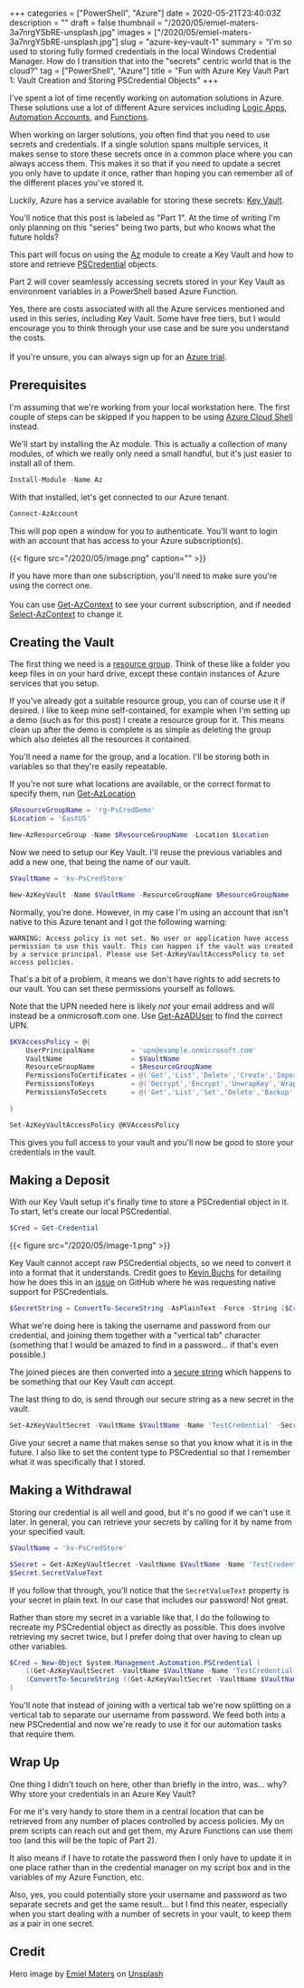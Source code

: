 +++
categories = ["PowerShell", "Azure"]
date = 2020-05-21T23:40:03Z
description = ""
draft = false
thumbnail = "/2020/05/emiel-maters-3a7nrgYSbRE-unsplash.jpg"
images = ["/2020/05/emiel-maters-3a7nrgYSbRE-unsplash.jpg"]
slug = "azure-key-vault-1"
summary = "I'm so used to storing fully formed credentials in the local Windows Credential Manager. How do I transition that into the \"secrets\" centric world that is the cloud?"
tag = ["PowerShell", "Azure"]
title = "Fun with Azure Key Vault Part 1: Vault Creation and Storing PSCredential Objects"
+++


I've spent a lot of time recently working on automation solutions in Azure. These solutions use a lot of different Azure services including [Logic Apps](https://azure.microsoft.com/en-us/services/logic-apps/), [Automation Accounts](https://azure.microsoft.com/en-us/services/automation/), and [Functions](https://azure.microsoft.com/en-us/services/functions/).

When working on larger solutions, you often find that you need to use secrets and credentials. If a single solution spans multiple services, it makes sense to store these secrets once in a common place where you can always access them. This makes it so that if you need to update a secret you only have to update it once, rather than hoping you can remember all of the different places you've stored it.

Luckily, Azure has a service available for storing these secrets: [Key Vault](https://azure.microsoft.com/en-us/services/key-vault/).

You'll notice that this post is labeled as "Part 1". At the time of writing I'm only planning on this "series" being two parts, but who knows what the future holds?

This part will focus on using the [Az](https://docs.microsoft.com/en-us/powershell/azure/new-azureps-module-az) module to create a Key Vault and how to store and retrieve [PSCredential](https://docs.microsoft.com/en-us/powershell/module/microsoft.powershell.security/get-credential) objects.

Part 2 will cover seamlessly accessing secrets stored in your Key Vault as environment variables in a PowerShell based Azure Function.

<p class="note">Yes, there are costs associated with all the Azure services mentioned and used in this series, including Key Vault. Some have free tiers, but I would encourage you to think through your use case and be sure you understand the costs.<br/ ><br/ >
If you're unsure, you can always sign up for an <a href="https://azure.microsoft.com/en-us/free/" target="_blank">Azure trial</a>.
</p>

## Prerequisites

I'm assuming that we're working from your local workstation here. The first couple of steps can be skipped if you happen to be using [Azure Cloud Shell](https://docs.microsoft.com/en-us/azure/cloud-shell/overview) instead.

We'll start by installing the Az module. This is actually a collection of many modules, of which we really only need a small handful, but it's just easier to install all of them.

```powershell
Install-Module -Name Az
```

With that installed, let's get connected to our Azure tenant.

```powershell
Connect-AzAccount
```

This will pop open a window for you to authenticate. You'll want to login with an account that has access to your Azure subscription(s).

{{< figure src="/2020/05/image.png" caption="" >}}

<p class="note">If you have more than one subscription, you'll need to make sure you're using the correct one.<br /><br />
    You can use <a target="_blank" href="https://docs.microsoft.com/en-us/powershell/module/az.accounts/get-azcontext">Get-AzContext</a> to see your current subscription, and if needed <a target="_blank" href="https://docs.microsoft.com/en-us/powershell/module/az.accounts/set-azcontext">Select-AzContext</a> to change it.</p>

## Creating the Vault

The first thing we need is a [resource group](https://docs.microsoft.com/en-us/azure/azure-resource-manager/management/manage-resource-groups-portal). Think of these like a folder you keep files in on your hard drive, except these contain instances of Azure services that you setup.

If you've already got a suitable resource group, you can of course use it if desired. I like to keep mine self-contained, for example when I'm setting up a demo (such as for this post) I create a resource group for it. This means clean up after the demo is complete is as simple as deleting the group which also deletes all the resources it contained.

You'll need a name for the group, and a location. I'll be storing both in variables so that they're easily repeatable.

<p class="note">If you're not sure what locations are available, or the correct format to specify them, run <a target="_blank" href= "https://docs.microsoft.com/en-us/powershell/module/az.resources/get-azlocation">Get-AzLocation</a></p>

```powershell
$ResourceGroupName = 'rg-PsCredDemo'
$Location = 'EastUS'

New-AzResourceGroup -Name $ResourceGroupName -Location $Location
```

Now we need to setup our Key Vault. I'll reuse the previous variables and add a new one, that being the name of our vault.

```powershell
$VaultName = 'kv-PsCredStore'

New-AzKeyVault -Name $VaultName -ResourceGroupName $ResourceGroupName -Location $Location
```

Normally, you're done. However, in my case I'm using an account that isn't native to this Azure tenant and I got the following warning:

```warning
WARNING: Access policy is not set. No user or application have access permission to use this vault. This can happen if the vault was created by a service principal. Please use Set-AzKeyVaultAccessPolicy to set access policies.
```

That's a bit of a problem, it means we don't have rights to add secrets to our vault. You can set these permissions yourself as follows.

Note that the UPN needed here is likely _not_ your email address and will instead be a onmicrosoft.com one. Use [Get-AzADUser](https://docs.microsoft.com/en-us/powershell/module/az.resources/get-azaduser) to find the correct UPN.

```powershell
$KVAccessPolicy = @{
    UserPrincipalName         = 'upn@example.onmicrosoft.com'
    VaultName                 = $VaultName
    ResourceGroupName         = $ResourceGroupName
    PermissionsToCertificates = @('Get','List','Delete','Create','Import','Update','Managecontacts','Getissuers','Listissuers','Setissuers','Deleteissuers','Manageissuers','Recover','Backup','Restore','Purge')
    PermissionsToKeys         = @('Decrypt','Encrypt','UnwrapKey','WrapKey','Verify','Sign','Get','List','Update','Create','Import','Delete','Backup','Restore','Recover','Purge')
    PermissionsToSecrets      = @('Get','List','Set','Delete','Backup','Restore','Recover','Purge')

}

Set-AzKeyVaultAccessPolicy @KVAccessPolicy
```

This gives you full access to your vault and you'll now be good to store your credentials in the vault.

## Making a Deposit

With our Key Vault setup it's finally time to store a PSCredential object in it. To start, let's create our local PSCredential.

```powershell
$Cred = Get-Credential
```

{{< figure src="/2020/05/image-1.png" >}}

Key Vault cannot accept raw PSCredential objects, so we need to convert it into a format that it understands. Credit goes to [Kevin Buchs](https://github.com/buchs) for detailing how he does this in an [issue](https://github.com/Azure/azure-powershell/issues/10434) on GitHub where he was requesting native support for PSCredentials.

```powershell
$SecretString = ConvertTo-SecureString -AsPlainText -Force -String ($Cred.UserName + "`v" + $Cred.GetNetworkCredential().Password)
```

What we're doing here is taking the username and password from our credential, and joining them together with a "vertical tab" character (something that I would be amazed to find in a password... if that's even possible.)

The joined pieces are then converted into a [secure string](https://docs.microsoft.com/en-us/dotnet/api/system.security.securestring) which happens to be something that our Key Vault _can_ accept.

The last thing to do, is send through our secure string as a new secret in the vault.

```powershell
Set-AzKeyVaultSecret -VaultName $VaultName -Name 'TestCredential' -SecretValue $SecretString -ContentType 'PSCredential'
```

Give your secret a name that makes sense so that you know what it is in the future. I also like to set the content type to PSCredential so that I remember what it was specifically that I stored.

## Making a Withdrawal

Storing our credential is all well and good, but it's no good if we can't use it later. In general, you can retrieve your secrets by calling for it by name from your specified vault.

```powershell
$VaultName = 'kv-PsCredStore'

$Secret = Get-AzKeyVaultSecret -VaultName $VaultName -Name 'TestCredential'
$Secret.SecretValueText
```

If you follow that through, you'll notice that the `SecretValueText` property is your secret in plain text. In our case that includes our password! Not great.

Rather than store my secret in a variable like that, I do the following to recreate my PSCredential object as directly as possible. This does involve retrieving my secret twice, but I prefer doing that over having to clean up other variables.

```powershell
$Cred = New-Object System.Management.Automation.PSCredential (
    ((Get-AzKeyVaultSecret -VaultName $VaultName -Name 'TestCredential').SecretValueText -Split "`v")[0],
    (ConvertTo-SecureString ((Get-AzKeyVaultSecret -VaultName $VaultName -Name 'TestCredential').SecretValueText -Split "`v")[1] -AsPlainText -Force)
)
```

You'll note that instead of joining with a vertical tab we're now splitting on a vertical tab to separate our username from password. We feed both into a new PSCredential and now we're ready to use it for our automation tasks that require them.

## Wrap Up

One thing I didn't touch on here, other than briefly in the intro, was... why? Why store your credentials in an Azure Key Vault?

For me it's very handy to store them in a central location that can be retrieved from any number of places controlled by access policies. My on prem scripts can reach out and get them, my Azure Functions can use them too (and this will be the topic of Part 2).

It also means if I have to rotate the password then I only have to update it in one place rather than in the credential manager on my script box and in the variables of my Azure Function, etc.

Also, yes, you could potentially store your username and password as two separate secrets and get the same result... but I find this neater, especially when you start dealing with a number of secrets in your vault, to keep them as a pair in one secret.

## Credit

Hero image by [Emiel Maters](https://unsplash.com/@emielmaters?utm_source=unsplash&utm_medium=referral&utm_content=creditCopyText) on [Unsplash](https://unsplash.com/?utm_source=unsplash&utm_medium=referral&utm_content=creditCopyText)

